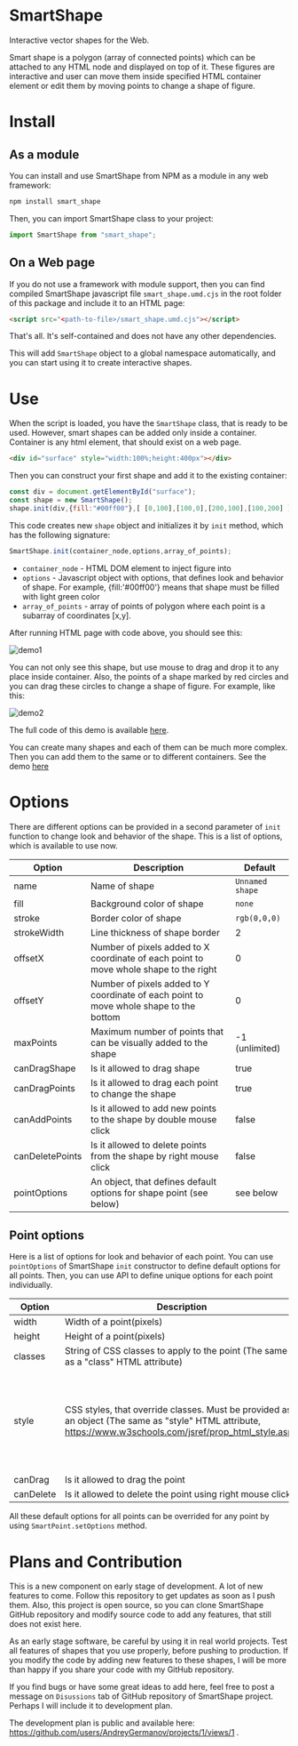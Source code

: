 # SmartShape

Interactive vector shapes for the Web.

Smart shape is a polygon (array of connected points) which can be attached to any HTML node and displayed on top of it. These figures are interactive and user can move them inside specified HTML container element or edit them by moving points to change a shape of figure.

# Install

## As a module

You can install and use SmartShape from NPM as a module in any web framework:

```bash
npm install smart_shape
```

Then, you can import SmartShape class to your project:

```javascript
import SmartShape from "smart_shape";
```

## On a Web page

If you do not use a framework with module support, then you can find compiled SmartShape javascript file `smart_shape.umd.cjs` in the root folder of this package and include it to an HTML page:

```html
<script src="<path-to-file>/smart_shape.umd.cjs"></script>
```

That's all. It's self-contained and does not have any other dependencies.

This will add `SmartShape` object to a global namespace automatically, and you can start using it to create interactive shapes.

# Use

When the script is loaded, you have the `SmartShape` class, that is ready to be used. However, smart shapes can be added only inside a container. Container is any html element, that should exist on a web page.

```html
<div id="surface" style="width:100%;height:400px"></div>
```

Then you can construct your first shape and add it to the existing container:

```javascript
const div = document.getElementById("surface");
const shape = new SmartShape();
shape.init(div,{fill:"#00ff00"},[ [0,100],[100,0],[200,100],[100,200] ]);
```

This code creates new `shape` object and initializes it by `init` method, which has the following signature:

```javascript
SmartShape.init(container_node,options,array_of_points);
```

* `container_node` - HTML DOM element to inject figure into
* `options` - Javascript object with options, that defines look and behavior of shape. For example, {fill:'#00ff00'} means that shape must be filled with light green color
* `array_of_points` - array of points of polygon where each point is a subarray of coordinates [x,y].

After running HTML page with code above, you should see this:

![demo1](https://code.germanov.dev/smart_shape/assets/demo1.png)

You can not only see this shape, but use mouse to drag and drop it to any place inside container. Also, the points of a shape marked by red circles and you can drag these circles to change a shape of figure. For example, like this:

![demo2](https://code.germanov.dev/smart_shape/assets/demo2.png)

The full code of this demo is available [here](https://github.com/AndreyGermanov/smart_shape/blob/main/tests/prod/demo.html).

You can create many shapes and each of them can be much more complex. Then you can add them to the same or to different containers. See the demo [here](https://code.germanov.dev/smart_shape/tests/prod/index.html)

# Options

There are different options can be provided in a second parameter of `init` function to change look and behavior of the shape. This is a list of options, which is available to use now.


| Option          | Description                                                                            | Default         |
|-----------------|----------------------------------------------------------------------------------------|-----------------|
| name            | Name of shape                                                                          | `Unnamed shape` |
| fill            | Background color of shape                                                              | `none`          |
| stroke          | Border color of shape                                                                  | `rgb(0,0,0)`    |
| strokeWidth     | Line thickness of shape border                                                         | 2               |
| offsetX         | Number of pixels added to X coordinate of each point to move whole shape to the right  | 0               |
| offsetY         | Number of pixels added to Y coordinate of each point to move whole shape to the bottom | 0               |
| maxPoints       | Maximum number of points that can be visually added to the shape                       | -1 (unlimited)  |
| canDragShape    | Is it allowed to drag shape                                                            | true            |
| canDragPoints   | Is it allowed to drag each point to change the shape                                   | true            |
| canAddPoints    | Is it allowed to add new points to the shape by double mouse click                     | false           |
| canDeletePoints | Is it allowed to delete points from the shape by right mouse click                     | false           |
| pointOptions    | An object, that defines default options for shape point (see below)                    | see below       |

## Point options

Here is a list of options for look and behavior of each point. You can use `pointOptions` of SmartShape `init` constructor to define default options for all points. Then, you can use API to define unique options for each point individually.

| Option    | Description                                                                                                                                                 | Default                                                                                                                                                         |
|-----------|-------------------------------------------------------------------------------------------------------------------------------------------------------------|-----------------------------------------------------------------------------------------------------------------------------------------------------------------|
| width     | Width of a point(pixels)                                                                                                                                    | 10                                                                                                                                                              |
| height    | Height of a point(pixels)                                                                                                                                   | 10                                                                                                                                                              |
| classes   | String of CSS classes to apply to the point (The same as a "class" HTML attribute)                                                                          |                                                                                                                                                                 |
| style     | CSS styles, that override classes. Must be provided as an object (The same as "style" HTML attribute, https://www.w3schools.com/jsref/prop_html_style.asp). | { borderWidth:"1px", borderStyle:"solid", borderColor:"black", borderRadius:"25px", position:'absolute', zIndex:1000, cursor:'pointer', backgroundColor: "red"} |
| canDrag   | Is it allowed to drag the point                                                                                                                             | true                                                                                                                                                            |
| canDelete | Is it allowed to delete the point using right mouse click                                                                                                   | true                                                                                                                                                            |

All these default options for all points can be overrided for any point by using `SmartPoint.setOptions` method.

# Plans and Contribution

This is a new component on early stage of development. A lot of new features to come. Follow this repository to get updates as soon as I push them. Also, this project is open source, so you can clone SmartShape GitHub repository and modify source code to add any features, that still does not exist here.

As an early stage software, be careful by using it in real world projects. Test all features of shapes that you use properly, before pushing to production. If you modify the code by adding new features to these shapes, I will be more than happy if you share your code with my GitHub repository.

If you find bugs or have some great ideas to add here, feel free to post a message on `Disussions` tab of GitHub repository of SmartShape project. Perhaps I will include it to development plan.

The development plan is public and available here: https://github.com/users/AndreyGermanov/projects/1/views/1 .
